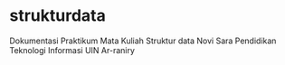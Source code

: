 # strukturdata
Dokumentasi Praktikum Mata Kuliah Struktur data 
Novi Sara 
Pendidikan Teknologi Informasi UIN Ar-raniry
